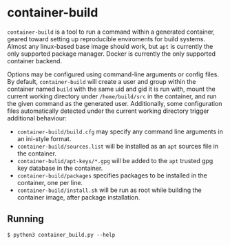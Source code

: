 # container-build
`container-build` is a tool to run a command within a generated container, geared toward setting up reproducible
enviroments for build systems. Almost any linux-based base image should work, but `apt` is currently the only supported
package manager. Docker is currently the only supported container backend.

Options may be configured using command-line arguments or config files. By default, `container-build` will create a user
and group within the container named `build` with the same uid and gid it is run with, mount the current working
directory under `/home/build/src` in the container, and run the given command as the generated user. Additionally, some
configuration files automatically detected under the current working directory trigger additional behaviour:

  * `container-build/build.cfg` may specify any command line arguments in an ini-style format.
  * `container-build/sources.list` will be installed as an `apt` sources file in the container.
  * `container-bulid/apt-keys/*.gpg` will be added to the `apt` trusted gpg key database in the container.
  * `container-build/packages` specifies packages to be installed in the container, one per line.
  * `container-build/install.sh` will be run as root while building the container image, after package installation.

## Running

```
$ python3 container_build.py --help
```
